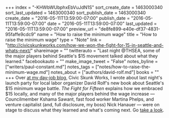 +++
index = "-KHWbWUbphxEbVuJdN1S"
sort_create_date = 1463000340
sort_last_updated = 1463000340
sort_publish_date = 1463000340
create_date = "2016-05-11T13:59:00-07:00"
publish_date = "2016-05-11T13:59:00-07:00"
date = "2016-05-11T13:59:00-07:00"
last_updated = "2016-05-11T13:59:00-07:00"
preview_url = "de8fe899-e40e-df37-4831-95faffe9cdc9"
name = "How to raise the minimum wage"
title = "How to raise the minimum wage"
type = "Note"
link = "http://civicskunkworks.com/how-we-won-the-fight-for-15-in-seattle-and-whats-next/"
shareimage = ""
twitterauto = "Last night @THSEA, some of the major players behind Seattle's $15 movement talked about what they learned."
facebookauto = ""
make_image_tweet = "False"
notes_byline = ["writers/paul-constant.md"]
notes_tags = ["notes/how-to-raise-the-minimum-wage.md"]
notes_about = ["authors/david-rolf.md"]
books = ""
+++
Over [at my day-job blog](http://civicskunkworks.com/how-we-won-the-fight-for-15-in-seattle-and-whats-next/), Civic Skunk Works, I wrote about last night's launch party for local labor organizer David Rolf's new book about Seattle's $15 minimum wage battle. *The Fight for Fifteen* explains how we embraced $15 locally, and many of the major players behind the wage increase — Councilmember Kshama Sawant, fast food worker Martina Phelps, and venture capitalist (and, full disclosure, my boss) Nick Hanauer — were on stage to discuss what they learned and what's coming next. Go [take a look](http://civicskunkworks.com/how-we-won-the-fight-for-15-in-seattle-and-whats-next/).